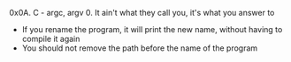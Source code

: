 0x0A. C - argc, argv
0. It ain't what they call you, it's what you answer to 
   - If you rename the program, it will print the new name, without having to compile it again
   - You should not remove the path before the name of the program

